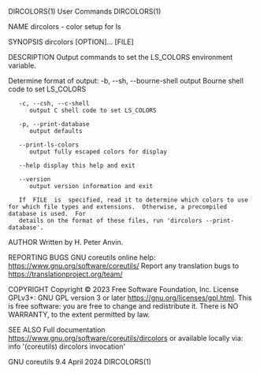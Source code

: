 DIRCOLORS(1)								 User Commands								  DIRCOLORS(1)

NAME
       dircolors - color setup for ls

SYNOPSIS
       dircolors [OPTION]... [FILE]

DESCRIPTION
       Output commands to set the LS_COLORS environment variable.

   Determine format of output:
       -b, --sh, --bourne-shell
	      output Bourne shell code to set LS_COLORS

       -c, --csh, --c-shell
	      output C shell code to set LS_COLORS

       -p, --print-database
	      output defaults

       --print-ls-colors
	      output fully escaped colors for display

       --help display this help and exit

       --version
	      output version information and exit

       If  FILE	 is  specified, read it to determine which colors to use for which file types and extensions.  Otherwise, a precompiled database is used.  For
       details on the format of these files, run 'dircolors --print-database'.

AUTHOR
       Written by H. Peter Anvin.

REPORTING BUGS
       GNU coreutils online help: <https://www.gnu.org/software/coreutils/>
       Report any translation bugs to <https://translationproject.org/team/>

COPYRIGHT
       Copyright © 2023 Free Software Foundation, Inc.	License GPLv3+: GNU GPL version 3 or later <https://gnu.org/licenses/gpl.html>.
       This is free software: you are free to change and redistribute it.  There is NO WARRANTY, to the extent permitted by law.

SEE ALSO
       Full documentation <https://www.gnu.org/software/coreutils/dircolors>
       or available locally via: info '(coreutils) dircolors invocation'

GNU coreutils 9.4							  April 2024								  DIRCOLORS(1)
